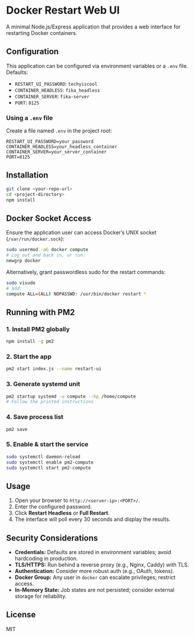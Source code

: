 # Docker Restart Web UI

A minimal Node.js/Express application that provides a web interface for restarting Docker containers.

## Configuration

This application can be configured via environment variables or a `.env` file. Defaults:

- `RESTART_UI_PASSWORD`: `techyiscool`
- `CONTAINER_HEADLESS`: `fika_headless`
- `CONTAINER_SERVER`: `fika-server`
- `PORT`: `8125`

### Using a `.env` file

Create a file named `.env` in the project root:

```dotenv
RESTART_UI_PASSWORD=your_password
CONTAINER_HEADLESS=your_headless_container
CONTAINER_SERVER=your_server_container
PORT=8125
```

## Installation

```bash
git clone <your-repo-url>
cd <project-directory>
npm install
```

## Docker Socket Access

Ensure the application user can access Docker’s UNIX socket (`/var/run/docker.sock`):

```bash
sudo usermod -aG docker compute
# Log out and back in, or run:
newgrp docker
```

Alternatively, grant passwordless sudo for the restart commands:

```bash
sudo visudo
# add:
compute ALL=(ALL) NOPASSWD: /usr/bin/docker restart *
```

## Running with PM2

### 1. Install PM2 globally

```bash
npm install -g pm2
```

### 2. Start the app

```bash
pm2 start index.js --name restart-ui
```

### 3. Generate systemd unit

```bash
pm2 startup systemd -u compute --hp /home/compute
# Follow the printed instructions
```

### 4. Save process list

```bash
pm2 save
```

### 5. Enable & start the service

```bash
sudo systemctl daemon-reload
sudo systemctl enable pm2-compute
sudo systemctl start pm2-compute
```

## Usage

1. Open your browser to `http://<server-ip>:<PORT>/`.
2. Enter the configured password.
3. Click **Restart Headless** or **Full Restart**.
4. The interface will poll every 30 seconds and display the results.

## Security Considerations

- **Credentials:** Defaults are stored in environment variables; avoid hardcoding in production.
- **TLS/HTTPS:** Run behind a reverse proxy (e.g., Nginx, Caddy) with TLS.
- **Authentication:** Consider more robust auth (e.g., OAuth, tokens).
- **Docker Group:** Any user in `docker` can escalate privileges; restrict access.
- **In-Memory State:** Job states are not persisted; consider external storage for reliability.

## License

MIT
